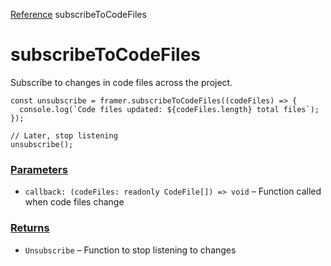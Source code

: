 [Reference](https://www.framer.com/developers/reference)
subscribeToCodeFiles
# subscribeToCodeFiles
Subscribe to changes in code files across the project.
```
const unsubscribe = framer.subscribeToCodeFiles((codeFiles) => {
  console.log(`Code files updated: ${codeFiles.length} total files`);
});

// Later, stop listening
unsubscribe();
```

### [Parameters](https://www.framer.com/developers/reference/plugins-code-files-subscribe-to-code-files#parameters)
  * `callback: (codeFiles: readonly CodeFile[]) => void` – Function called when code files change 


### [Returns](https://www.framer.com/developers/reference/plugins-code-files-subscribe-to-code-files#returns)
  * `Unsubscribe` – Function to stop listening to changes


